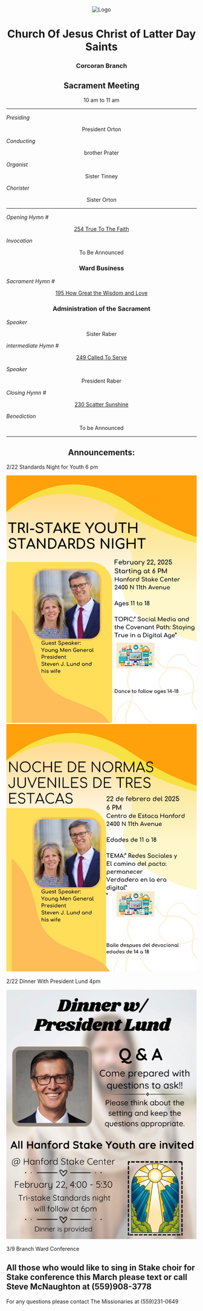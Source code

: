 <div align="center">
  <img src="https://www.churchofjesuschrist.org/imgs/177eca04c81f11edbdddeeeeac1ef6de8b4143a1/full/%21640%2C/0/default" alt="Logo">
</div>

<div align="center">
  <h1>Church Of Jesus Christ of Latter Day Saints</h1>  
  <h3>Corcoran Branch</h3>  
  <h2>Sacrament Meeting</h2>  
  10 am to 11 am
</div>

---

*Presiding*  
<div align="center">President Orton</div>

*Conducting*  
<div align="center">brother Prater</div>

*Organist*  
<div align="center">Sister Tinney</div>

*Chorister*  
<div align="center">Sister Orton</div>

---

*Opening Hymn #*  
<div align="center">
  <a href="https://www.churchofjesuschrist.org/study/manual/hymns/true-to-the-faith?lang=eng">254 True To The Faith</a>
</div>

*Invocation*  
<div align="center">To Be Announced</div>

<div align="center">
  <h3>Ward Business</h3>
</div>

*Sacrament Hymn #*  
<div align="center">
  <a href="https://www.churchofjesuschrist.org/study/manual/hymns/how-great-the-wisdom-and-love?lang=eng">195 How Great the Wisdom and Love</a>
</div>

<div align="center">
  <h3>Administration of the Sacrament</h3>
</div>

*Speaker*  
<div align="center"> Sister Raber
</div>

*intermediate Hymn #*  

<div align="center">
  <a href="https://www.churchofjesuschrist.org/study/manual/hymns/called-to-serve?lang=eng">249 Called To Serve </a>
</div>

*Speaker*  
<div align="center"> President Raber
</div>

*Closing Hymn #*  

<div align="center">
  <a href="https://www.churchofjesuschrist.org/study/manual/hymns/scatter-sunshine?lang=eng">230 Scatter Sunshine </a>
</div>


*Benediction*  
<div align="center">To be Announced</div>

---

<div align="center">
  <h2>Announcements:</h2>
</div>


2/22 Standards Night for Youth 6 pm
<div align="center">
  <img src="https://github.com/AOrto/AOrto.github.io/blob/main/IMG_8488.JPEG?raw=true" alt="flyer 1">
</div>

<div align="center">
  <img src="https://github.com/AOrto/AOrto.github.io/blob/main/IMG_9815.JPEG?raw=true" alt="flyer 2 spanish">
</div>

2/22 Dinner With President Lund 4pm
<div align="center">
  <img src="https://github.com/AOrto/AOrto.github.io/blob/main/IMG_2459.JPEG?raw=true" alt="flyer 2 ">
</div>

3/9 Branch Ward Conference

All those who would like to sing in Stake choir for Stake conference this March please text or call Steve McNaughton at (559)908-3778
---

For any questions please contact The Missionaries at (559)231-0649
